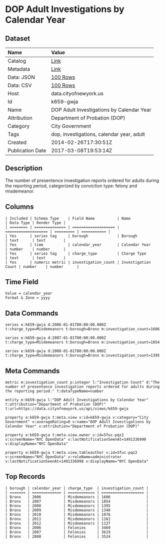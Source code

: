 # DOP Adult Investigations by Calendar Year

## Dataset

| Name | Value |
| :--- | :---- |
| Catalog | [Link](https://catalog.data.gov/dataset/dop-adult-investigations-by-calendar-year-522ab) |
| Metadata | [Link](https://data.cityofnewyork.us/api/views/k659-gwja) |
| Data: JSON | [100 Rows](https://data.cityofnewyork.us/api/views/k659-gwja/rows.json?max_rows=100) |
| Data: CSV | [100 Rows](https://data.cityofnewyork.us/api/views/k659-gwja/rows.csv?max_rows=100) |
| Host | data.cityofnewyork.us |
| Id | k659-gwja |
| Name | DOP Adult Investigations by Calendar Year |
| Attribution | Department of Probation (DOP) |
| Category | City Government |
| Tags | dop, investigations, calendar year, adult |
| Created | 2014-02-26T17:30:51Z |
| Publication Date | 2017-03-08T19:53:14Z |

## Description

The number of presentence investigation reports ordered for adults during the reporting period, categorized by conviction type: felony and misdemeanor.

## Columns

```ls
| Included | Schema Type    | Field Name          | Name                | Data Type | Render Type |
| ======== | ============== | =================== | =================== | ========= | =========== |
| Yes      | series tag     | borough             | Borough             | text      | text        |
| Yes      | time           | calendar_year       | Calendar Year       | number    | number      |
| Yes      | series tag     | charge_type         | Charge Type         | text      | text        |
| Yes      | numeric metric | investigation_count | Investigation Count | number    | number      |
```

## Time Field

```ls
Value = calendar_year
Format & Zone = yyyy
```

## Data Commands

```ls
series e:k659-gwja d:2006-01-01T00:00:00.000Z t:charge_type=Misdemeanors t:borough=Bronx m:investigation_count=1606

series e:k659-gwja d:2007-01-01T00:00:00.000Z t:charge_type=Misdemeanors t:borough=Bronx m:investigation_count=1854

series e:k659-gwja d:2008-01-01T00:00:00.000Z t:charge_type=Misdemeanors t:borough=Bronx m:investigation_count=1395
```

## Meta Commands

```ls
metric m:investigation_count p:integer l:"Investigation Count" d:"The number of presentence investigation reports ordered for adults during the reporting period." t:dataTypeName=number

entity e:k659-gwja l:"DOP Adult Investigations by Calendar Year" t:attribution="Department of Probation (DOP)" t:url=https://data.cityofnewyork.us/api/views/k659-gwja

property e:k659-gwja t:meta.view v:id=k659-gwja v:category="City Government" v:averageRating=0 v:name="DOP Adult Investigations by Calendar Year" v:attribution="Department of Probation (DOP)"

property e:k659-gwja t:meta.view.owner v:id=5fuc-pqz2 v:screenName="NYC OpenData" v:lastNotificationSeenAt=1491336998 v:displayName="NYC OpenData"

property e:k659-gwja t:meta.view.tableauthor v:id=5fuc-pqz2 v:screenName="NYC OpenData" v:roleName=administrator v:lastNotificationSeenAt=1491336998 v:displayName="NYC OpenData"
```

## Top Records

```ls
| borough | calendar_year | charge_type  | investigation_count | 
| ======= | ============= | ============ | =================== | 
| Bronx   | 2006          | Misdemeanors | 1606                | 
| Bronx   | 2007          | Misdemeanors | 1854                | 
| Bronx   | 2008          | Misdemeanors | 1395                | 
| Bronx   | 2009          | Misdemeanors | 1346                | 
| Bronx   | 2010          | Misdemeanors | 1076                | 
| Bronx   | 2011          | Misdemeanors | 1161                | 
| Bronx   | 2012          | Misdemeanors | 1127                | 
| Bronx   | 2006          | Felonies     | 3469                | 
| Bronx   | 2007          | Felonies     | 3619                | 
| Bronx   | 2008          | Felonies     | 3524                | 
```